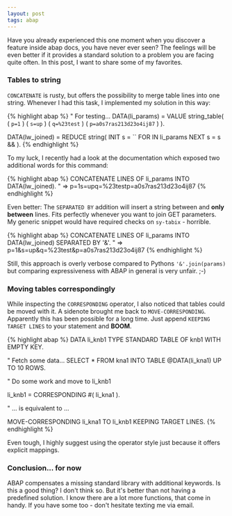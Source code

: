 ```yaml
---
layout: post
tags: abap
---
```


Have you already experienced this one moment when you discover a feature inside abap docs, you have never ever seen? The feelings will be even better if it provides a standard solution to a problem you are facing quite often. In this post, I want to share some of my favorites.

### Tables to string

`CONCATENATE` is rusty, but offers the possibility to merge table lines into one string. Whenever I had this task, I implemented my solution in this way:

{% highlight abap %}
" For testing...
DATA(li_params) = VALUE string_table(
  ( `p=1` ) ( `s=up` ) ( `q=%23test` ) ( `p=a0s7ras213d23o4ij87` )
).

DATA(lw_joined) = REDUCE string(
  INIT s = ``
  FOR <x> IN li_params
  NEXT s = s && <x>
).
{% endhighlight %}

To my luck, I recently had a look at the documentation which exposed two additional words for this command:

{% highlight abap %}
CONCATENATE LINES OF li_params INTO DATA(lw_joined).
" => p=1s=upq=%23testp=a0s7ras213d23o4ij87
{% endhighlight %}

Even better: The `SEPARATED BY` addition will insert a string between and **only between** lines. Fits perfectly whenever you want to join GET parameters. My generic snippet would have required checks on `sy-tabix` - horrible.

{% highlight abap %}
CONCATENATE LINES OF li_params INTO DATA(lw_joined) SEPARATED BY '&'.
" => p=1&s=up&q=%23test&p=a0s7ras213d23o4ij87 
{% endhighlight %}

Still, this approach is overly verbose compared to Pythons `'&'.join(params)` but comparing expressiveness with ABAP in general is very unfair. ;-)

### Moving tables correspondingly

While inspecting the `CORRESPONDING` operator, I also noticed that tables could be moved with it. A sidenote brought me back to `MOVE-CORRESPONDING`. Apparently this has been possible for a long time. Just append `KEEPING TARGET LINES` to your statement and **BOOM**.

{% highlight abap %}
DATA li_knb1 TYPE STANDARD TABLE OF knb1 WITH EMPTY KEY.

" Fetch some data...
SELECT *
  FROM kna1
  INTO TABLE @DATA(li_kna1)
  UP TO 10 ROWS.

" Do some work and move to li_knb1

li_knb1 = CORRESPONDING #( li_kna1 ).

" ... is equivalent to ...

MOVE-CORRESPONDING li_kna1 TO li_knb1 KEEPING TARGET LINES.
{% endhighlight %}

Even tough, I highly suggest using the operator style just because it offers explicit mappings.

### Conclusion... for now

ABAP compensates a missing standard library with additional keywords. Is this a good thing? I don't think so. But it's better than not having a predefined solution.
I know there are a lot more functions, that come in handy. If you have some too - don't hesitate texting me via email.
